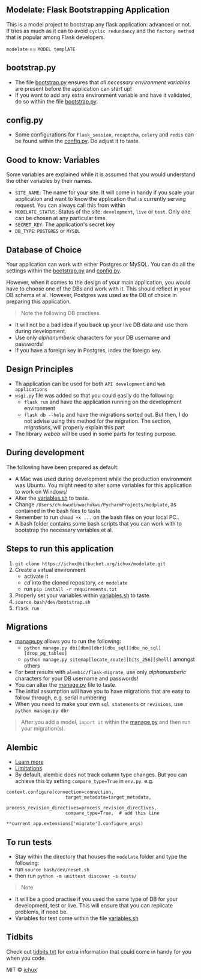 ## Modelate: Flask Bootstrapping Application
This is a model project to bootstrap any flask application: advanced or not. If tries as much as it can to avoid
`cyclic redundancy` and the `factory method` that is popular among Flask developers.

`modelate` == `MODEL templATE`

## bootstrap.py
* The file [bootstrap.py](modelate/bootstrap.py) ensures that *all necessary environment variables* are
present before the application can start up!
* If you want to add any extra environment variable and have it validated, do so within the file
[bootstrap.py](modelate/bootstrap.py).

## config.py
* Some configurations for `flask_session`, `recaptcha`, `celery` and `redis` can be found within the
[config.py](modelate/config.py). Do adjust it to taste.

## Good to know: Variables
Some variables are explained while it is assumed that you would understand the other variables by
their names.
* `SITE_NAME`: The name for your site. It will come in handy if you scale your application and want to know
the application that is currently serving request. You can always call this from within
* `MODELATE_STATUS`: Status of the site: `development`, `live` or `test`. Only one can be
chosen at any particular time.
* `SECRET_KEY`: The application's secret key
* `DB_TYPE`: `POSTGRES` or `MYSQL`

## Database of Choice
Your application can work with either Postgres or MySQL. You can do all the settings within the
[bootstrap.py](modelate/bootstrap.py) and [config.py](modelate/config.py).

However, when it comes to the design of your main application, you would have to choose one of the DBs and work
with it. This should reflect in your DB schema et al. However, Postgres was used as the DB of choice in preparing
this application.

> Note the following DB practises.
    
* It will not be a bad idea if you back up your live DB data and use them during development.
* Use only *alphanumberic* characters for your DB username and passwords!
* If you have a foreign key in Postgres, index the foreign key.

## Design Principles
* Th application can be used for both `API development` and `Web applications`
* `wsgi.py` file was added so that you could easily do the following:
    - `flask run` and have the application running on the development environment
    - `flask db --help` and have the migrations sorted out. But then, I do not advise using this method for
the migration.
The section, *migrations*, will properly explain this part
* The library *webob* will be used in some parts for testing purpose.

## During development
The following have been prepared as default:
* A Mac was used during development while the production environment was Ubuntu. You might need to alter some variables
for this application to work on Windows!
* Alter the [variables.sh](bash/dev/variables.sh) to taste.
* Change `/Users/chukwudinwachukwu/PycharmProjects/modplate`, as contained in the bash files to taste
* Remember to run `chmod +x ...` on the bash files on your local PC..
* A bash folder contains some bash scripts that you can work with to bootstrap the necessary variables et al.

## Steps to run this application
1. `git clone https://ichux@bitbucket.org/ichux/modelate.git`
2. Create a virtual environment
    - activate it
    - *cd* into the cloned repository, `cd modelate`
    - run ```pip install -r requirements.txt```
3. Properly set your variables within [variables.sh](bash/dev/variables.sh) to taste.
4. `source bash/dev/bootstrap.sh`
5. `flask run`

## Migrations
* [manage.py](./manage.py) allows you to run the following:
    - ```python manage.py dbi[dbm][dbr][dbu_sql][dbu_no_sql][drop_pg_tables]```
    - ```python manage.py sitemap[locate_route][bits_256][shell]``` amongst others
* For best results with `alembic/flask-migrate`, use only *alphanumberic* characters for your DB username and passwords!
* You can alter the [manage.py](./manage.py) file to taste.
* The initial assumption will have you to have migrations that are easy to follow through, e.g. serial numbering
* When you need to make your own `sql statements` or `revisions`, use `python manage.py dbr`

> After you add a model, `import it` within the [manage.py](./manage.py) and then run your migration(s).

## Alembic
* [Learn more](http://alembic.zzzcomputing.com/en/latest/ops.html)
* [Limitations](http://alembic.zzzcomputing.com/en/latest/autogenerate.html#what-does-autogenerate-detect-and-what-does-it-not-detect)
* By default, alembic does not track column type changes. But you can achieve this by setting
`compare_type=True` in `env.py`. e.g.

```
context.configure(connection=connection,
                      target_metadata=target_metadata,
                      process_revision_directives=process_revision_directives,
                      compare_type=True,  # add this line
                      **current_app.extensions['migrate'].configure_args)
```

## To run tests
* Stay within the directory that houses the `modelate` folder and type the following:
* run `source bash/dev/reset.sh`
* then run `python -m unittest discover -s tests/`

> Note
* It will be a good practise if you used the same type of DB for your development, test or live. This will ensure that
you can replicate problems, if need be.
* Variables for test come within the file [variables.sh](bash/test/variables.sh)

## Tidbits
Check out [tidbits.txt](./tidbits.txt) for extra information that could come in handy for you when you code.

MIT © [ichux](https://www.linkedin.com/in/ichux)